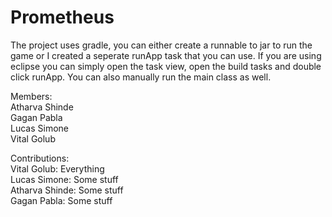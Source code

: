# Prometheus

The project uses gradle, you can either create a runnable to jar to run the game or I created a seperate runApp task that you can use. If you are using eclipse you can simply open the task view, open the build tasks and double click runApp. You can also manually run the main class as well.

Members:  
Atharva Shinde  
Gagan Pabla  
Lucas Simone  
Vital Golub  
  
Contributions:  
Vital Golub: Everything  
Lucas Simone: Some stuff  
Atharva Shinde: Some stuff  
Gagan Pabla: Some stuff  
